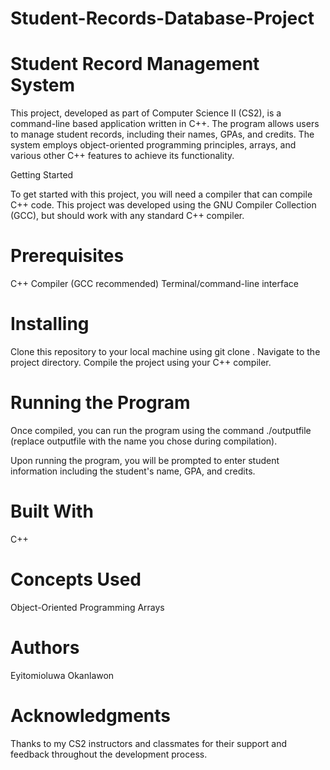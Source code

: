 # Student-Records-Database-Project
# Student Record Management System

This project, developed as part of Computer Science II (CS2), is a command-line based application written in C++. The program allows users to manage student records, including their names, GPAs, and credits. The system employs object-oriented programming principles, arrays, and various other C++ features to achieve its functionality.

Getting Started

To get started with this project, you will need a compiler that can compile C++ code. This project was developed using the GNU Compiler Collection (GCC), but should work with any standard C++ compiler.

# Prerequisites
C++ Compiler (GCC recommended)
Terminal/command-line interface
# Installing

Clone this repository to your local machine using git clone <repository-url>.
Navigate to the project directory.
Compile the project using your C++ compiler. 
  
# Running the Program

Once compiled, you can run the program using the command ./outputfile (replace outputfile with the name you chose during compilation).

Upon running the program, you will be prompted to enter student information including the student's name, GPA, and credits.

# Built With

C++
 # Concepts Used

Object-Oriented Programming
Arrays
# Authors

Eyitomioluwa Okanlawon
# Acknowledgments

Thanks to my CS2 instructors and classmates for their support and feedback throughout the development process.
